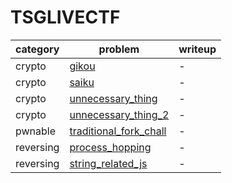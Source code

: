 # TSGLIVECTF

category | problem | writeup
--- | --- | ---
crypto | [gikou](crypto/gikou) | -
crypto | [saiku](crypto/saiku) | -
crypto | [unnecessary_thing](crypto/unnecessary_thing) | -
crypto | [unnecessary_thing_2](crypto/unnecessary_thing_2) | -
pwnable | [traditional_fork_chall](pwnable/traditional_fork_chall) | -
reversing | [process_hopping](reversing/process_hopping) | -
reversing | [string_related_js](reversing/string_related_js) | -
